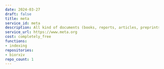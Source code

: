 ```yaml
---
date: 2024-03-27
draft: false
title: meta
service_id: meta
description: All kind of documents (books, reports, articles, preprints)
service_url: https://www.meta.org
cost: completely_free
functions:
- indexing
repositories:
- biorxiv
repo_count: 1
---
```



